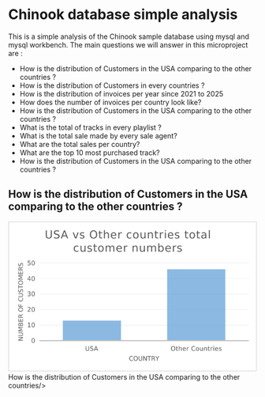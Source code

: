 <h1> Chinook database simple analysis </h1>
This is a simple analysis of the Chinook sample database using mysql and mysql workbench. The main questions we will answer in this microproject are :
<ul><li>How is the distribution of Customers in the USA comparing to the other countries ?</li>
<li>How is the distribution of Customers in every countries ?</li>
<li>How is the distribution of invoices per year since 2021 to 2025</li>
<li>How does the number of invoices per country look like?</li>
<li>How is the distribution of Customers in the USA comparing to the other countries ?</li>
<li>What is the total of tracks in every playlist ?</li>
<li>What is the total sale made by every sale agent?</li>
<li>What are the total sales per country?</li>
<li>What are the top 10 most purchased track?</li>
<li>How is the distribution of Customers in the USA comparing to the other countries ?</li>
</ul>
<h2>How is the distribution of Customers in the USA comparing to the other countries ?</h2>
<img src = "datasets/USA vs Other customers.png">How is the distribution of Customers in the USA comparing to the other countries/>
